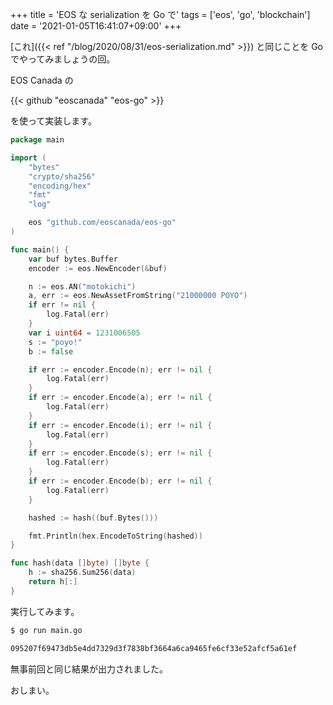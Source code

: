 +++
title = 'EOS な serialization を Go で'
tags = ['eos', 'go', 'blockchain']
date = '2021-01-05T16:41:07+09:00'
+++

[これ]({{< ref "/blog/2020/08/31/eos-serialization.md" >}}) と同じことを Go でやってみましょうの回。

<!--more-->

EOS Canada の

{{< github "eoscanada" "eos-go" >}}

を使って実装します。

``` go
package main

import (
	"bytes"
	"crypto/sha256"
	"encoding/hex"
	"fmt"
	"log"

	eos "github.com/eoscanada/eos-go"
)

func main() {
	var buf bytes.Buffer
	encoder := eos.NewEncoder(&buf)

	n := eos.AN("motokichi")
	a, err := eos.NewAssetFromString("21000000 POYO")
	if err != nil {
		log.Fatal(err)
	}
	var i uint64 = 1231006505
	s := "poyo!"
	b := false

	if err := encoder.Encode(n); err != nil {
		log.Fatal(err)
	}
	if err := encoder.Encode(a); err != nil {
		log.Fatal(err)
	}
	if err := encoder.Encode(i); err != nil {
		log.Fatal(err)
	}
	if err := encoder.Encode(s); err != nil {
		log.Fatal(err)
	}
	if err := encoder.Encode(b); err != nil {
		log.Fatal(err)
	}

	hashed := hash((buf.Bytes()))

	fmt.Println(hex.EncodeToString(hashed))
}

func hash(data []byte) []byte {
	h := sha256.Sum256(data)
	return h[:]
}
```

実行してみます。

``` sh
$ go run main.go
```

``` txt
095207f69473db5e4dd7329d3f7838bf3664a6ca9465fe6cf33e52afcf5a61ef
```

無事前回と同じ結果が出力されました。

おしまい。
